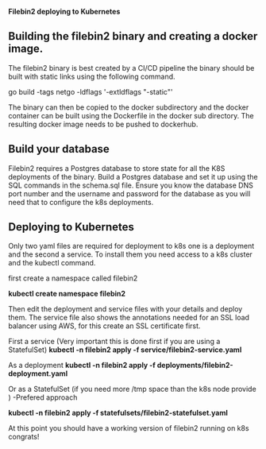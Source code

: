 **Filebin2 deploying to Kubernetes**

## Building the filebin2 binary and creating a docker image.

The filebin2 binary is best created by a CI/CD pipeline the binary should be built with static links using the following command.

go build -tags netgo -ldflags '-extldflags "-static"'

The binary can then be copied to the docker subdirectory and the docker container can be built using the Dockerfile in the docker sub directory. The resulting docker image needs to be pushed to dockerhub.

## Build your database
Filebin2 requires a Postgres database to store state for all the K8S deployments of the binary. Build a Postgres database and set it up using the SQL commands in  the schema.sql file.
 Ensure you know the database DNS port number and the username and password for the database as you will need that to configure the k8s deployments.


## Deploying to Kubernetes

Only two yaml files are required for deployment to k8s one is a deployment and the second a service. To install them you need access to a k8s cluster and the kubectl command.

first create a namespace called filebin2

**kubectl create namespace filebin2**

Then edit the deployment and service files with your details and deploy them. The service file also shows the annotations needed for an SSL load balancer using AWS, for this create an SSL certificate first.

First a service (Very important this is done first if you are using a StatefulSet)
**kubectl -n filebin2 apply -f  service/filebin2-service.yaml**

As a deployment
**kubectl -n filebin2 apply -f  deployments/filebin2-deployment.yaml**

Or as a StatefulSet (if you need more /tmp space than the k8s node provide ) -Prefered approach

**kubectl -n filebin2 apply -f  statefulsets/filebin2-statefulset.yaml**


At this point you should have a working version of filebin2 running on k8s congrats!


